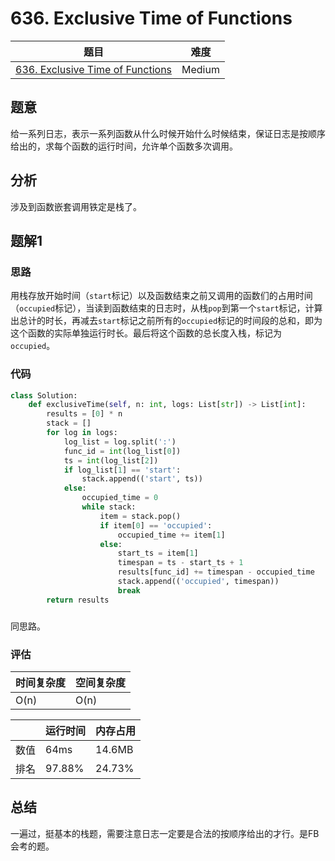 # 636. Exclusive Time of Functions

| 题目 | 难度 |
| ---- | ---- |
| [636. Exclusive Time of Functions](https://leetcode.com/problems/exclusive-time-of-functions/) | Medium |

## 题意

给一系列日志，表示一系列函数从什么时候开始什么时候结束，保证日志是按顺序给出的，求每个函数的运行时间，允许单个函数多次调用。

## 分析

涉及到函数嵌套调用铁定是栈了。

## 题解1

### 思路

用栈存放开始时间（`start`标记）以及函数结束之前又调用的函数们的占用时间（`occupied`标记），当读到函数结束的日志时，从栈`pop`到第一个`start`标记，计算出总计的时长，再减去`start`标记之前所有的`occupied`标记的时间段的总和，即为这个函数的实际单独运行时长。最后将这个函数的总长度入栈，标记为`occupied`。

### 代码

```python
class Solution:
    def exclusiveTime(self, n: int, logs: List[str]) -> List[int]:
        results = [0] * n
        stack = []
        for log in logs:
            log_list = log.split(':')
            func_id = int(log_list[0])
            ts = int(log_list[2])
            if log_list[1] == 'start':
                stack.append(('start', ts))
            else:
                occupied_time = 0
                while stack:
                    item = stack.pop()
                    if item[0] == 'occupied':
                        occupied_time += item[1]
                    else:
                        start_ts = item[1]
                        timespan = ts - start_ts + 1
                        results[func_id] += timespan - occupied_time
                        stack.append(('occupied', timespan))
                        break
        return results
```

### 

同思路。

### 评估

| 时间复杂度 | 空间复杂度 |
| ---- | ---- |
| O(n) | O(n) |

| | 运行时间 | 内存占用 |
| ---- | ---- | ---- |
| 数值 | 64ms | 14.6MB |
| 排名 | 97.88% | 24.73% |

## 总结

一遍过，挺基本的栈题，需要注意日志一定要是合法的按顺序给出的才行。是FB会考的题。
